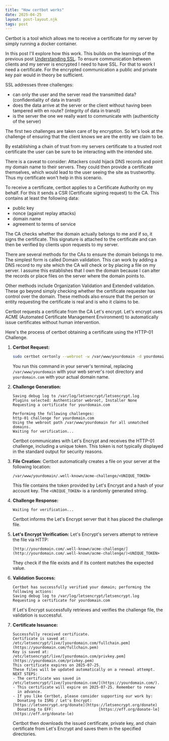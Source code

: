 ```yaml
---
title: "How certbot works"
date: 2025-04-25
layout: post-layout.njk
tags: post
---
```


Certbot is a tool which allows me to receive a certificate
for my server by simply running a docker container.

In this post I'll explore how this work. This builds on the learnings of the
previous post [Understanding SSL](understanding_ssl/understanding_ssl).
To ensure communication between clients and my server is encrypted I need to
have SSL. For that to work I need a certificate. For the encrypted
communication a public and private key pair would in theory be sufficient. 

SSL addresses three challenges:  

- can only the user and the server read the transmitted data? 
  (confidentiality of data in transit)
- does the data arrive at the server or the client without having been tampered
  with en route? (integrity of data in transit)
- is the server the one we really want to communicate with 
  (authenticity of the server)

The first two challenges are taken care of by encryption. So let's look at the
challenge of ensuring that the client knows we are the entity we claim to be.

By establishing a chain of trust from my servers certificate to a trusted root
certificate the user can be sure to be interacting with the intended site.

There is a caveat to consider:
Attackers could hijack DNS records and point my domain name to their servers.
They could then provide a certificate themselves, which would lead to the user
seeing the site as trustworthy. Thus my certificate won't help in this
scenario.

To receive a certificate, certbot applies to a Certificate Authority on my
behalf. For this it sends a CSR (Certificate signing request) to the CA. This
contains at least the following data: 

- public key
- nonce (against replay attacks)
- domain name 
- agreement to terms of service

The CA checks whether the domain actually
belongs to me and if so, it signs the certificate. This signature is attached
to the certificate and can then be verified by clients upon requests to my
server.

There are several methods for the CAs to ensure the domain belongs to me. The
simplest form is called Domain validation. This can work by adding a DNS record
to my site which the CA will check or by placing a file on my server. I assume
this establishes that I own the domain because I can alter the records or place
files on the server where the domain points to.

Other methods include Organization Validation and Extended validation. These go 
beyond simply checking whether the certificate requester has control over the domain.
These methods also ensure that the person or entity requesting the certificate 
is real and is who it claims to be. 

Certbot requests a certificate from the CA Let's encrypt. Let's encrypt uses 
ACME (Automated Certificate Management Environment) to automatically issue 
certificates without human intervention.

Here's the process of certbot obtaining a certificate using the HTTP-01 Challenge.

1.  **Certbot Request:**
    ```bash
    sudo certbot certonly --webroot -w /var/www/yourdomain -d yourdomain.com
    ```
    You run this command in your server's terminal, replacing `/var/www/yourdomain` with your web server's root directory and `yourdomain.com` with your actual domain name.

2.  **Challenge Generation:**
    ```
    Saving debug log to /var/log/letsencrypt/letsencrypt.log
    Plugins selected: Authenticator webroot, Installer None
    Requesting a certificate for yourdomain.com

    Performing the following challenges:
    http-01 challenge for yourdomain.com
    Using the webroot path /var/www/yourdomain for all unmatched domains.
    Waiting for verification...
    ```
    Certbot communicates with Let's Encrypt and receives the HTTP-01 challenge, including a unique token. This token is not typically displayed in the standard output for security reasons.

3.  **File Creation:**
    Certbot automatically creates a file on your server at the following location:
    ```
    /var/www/yourdomain/.well-known/acme-challenge/<UNIQUE_TOKEN>
    ```
    This file contains the token provided by Let's Encrypt and a hash of your account key. The `<UNIQUE_TOKEN>` is a randomly generated string.

4.  **Challenge Response:**
    ```
    Waiting for verification...
    ```
    Certbot informs the Let's Encrypt server that it has placed the challenge file.

5.  **Let's Encrypt Verification:**
    Let's Encrypt's servers attempt to retrieve the file via HTTP:
    ```
    [http://yourdomain.com/.well-known/acme-challenge/](http://yourdomain.com/.well-known/acme-challenge/)<UNIQUE_TOKEN>
    ```
    They check if the file exists and if its content matches the expected value.

6.  **Validation Success:**
    ```
    Certbot has successfully verified your domain; performing the following actions:
    Saving debug log to /var/log/letsencrypt/letsencrypt.log
    Requesting a certificate for yourdomain.com
    ```
    If Let's Encrypt successfully retrieves and verifies the challenge file, the validation is successful.

7.  **Certificate Issuance:**
    ```
    Successfully received certificate.
    Certificate is saved at: /etc/letsencrypt/live/[yourdomain.com/fullchain.pem](https://yourdomain.com/fullchain.pem)
    Key is saved at:         /etc/letsencrypt/live/[yourdomain.com/privkey.pem](https://yourdomain.com/privkey.pem)
    This certificate expires on 2025-07-25.
    These files will be updated automatically on a renewal attempt.
    NEXT STEPS:
    - The certificate was saved in /etc/letsencrypt/live/[yourdomain.com/](https://yourdomain.com/).
    - This certificate will expire on 2025-07-25. Remember to renew
      in advance.
    - If you like Certbot, please consider supporting our work by:
      Donating to ISRG / Let's Encrypt:   [https://letsencrypt.org/donate](https://letsencrypt.org/donate)
      Donating to EFF:                    [https://eff.org/donate-le](https://eff.org/donate-le)
    ```
    Certbot then downloads the issued certificate, private key, and chain certificate from Let's Encrypt and saves them in the specified directories.
